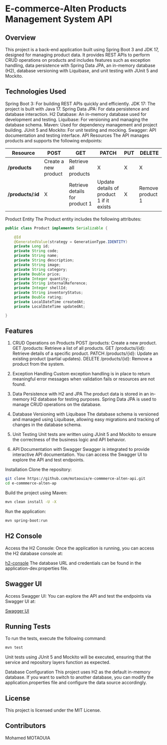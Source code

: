# E-commerce-Alten Products Management System API

## Overview
This project is a back-end application built using Spring Boot 3 and JDK 17, designed for managing product data. It provides REST APIs to perform CRUD operations on products and includes features such as exception handling, data persistence with Spring Data JPA, an in-memory database (H2), database versioning with Liquibase, and unit testing with JUnit 5 and Mockito.

## Technologies Used
Spring Boot 3: For building REST APIs quickly and efficiently.
JDK 17: The project is built with Java 17.
Spring Data JPA: For data persistence and database interaction.
H2 Database: An in-memory database used for development and testing.
Liquibase: For versioning and managing the database schema.
Maven: Used for dependency management and project building.
JUnit 5 and Mockito: For unit testing and mocking.
Swagger: API documentation and testing interface.
API Resources
The API manages products and supports the following endpoints:


| Resource           | POST                  | GET                            | PATCH                                    | PUT | DELETE           |
| ------------------ | --------------------- | ------------------------------ | ---------------------------------------- | --- | ---------------- |
| **/products**      | Create a new product  | Retrieve all products          | X                                        | X   |     X            |
| **/products/:id**  | X                     | Retrieve details for product 1 | Update details of product 1 if it exists | X   | Remove product 1 |


Product Entity
The Product entity includes the following attributes:

```java
public class Product implements Serializable {

	@Id
	@GeneratedValue(strategy = GenerationType.IDENTITY)
	private Long id;
	private String code;
	private String name;
	private String description;
	private String image;
	private String category;
	private Double price;
	private Integer quantity;
	private String internalReference;
	private Integer shellId;
	private String inventoryStatus;
	private Double rating;
	private LocalDateTime createdAt;
	private LocalDateTime updatedAt;

}
```


## Features
1. CRUD Operations on Products
POST /products: Create a new product.
GET /products: Retrieve a list of all products.
GET /products/{id}: Retrieve details of a specific product.
PATCH /products/{id}: Update an existing product (partial updates).
DELETE /products/{id}: Remove a product from the system.
2. Exception Handling
Custom exception handling is in place to return meaningful error messages when validation fails or resources are not found.

3. Data Persistence with H2 and JPA
The product data is stored in an in-memory H2 database for testing purposes. Spring Data JPA is used to manage CRUD operations on the database.

4. Database Versioning with Liquibase
The database schema is versioned and managed using Liquibase, allowing easy migrations and tracking of changes in the database schema.

5. Unit Testing
Unit tests are written using JUnit 5 and Mockito to ensure the correctness of the business logic and API behavior.

6. API Documentation with Swagger
Swagger is integrated to provide interactive API documentation. You can access the Swagger UI to explore the API and test endpoints.

Installation
Clone the repository:
```bash
git clone https://github.com/motaouia/e-commmerce-alten-api.git
cd e-commmerce-alten-ap
```

Build the project using Maven:
```bash
mvn clean install -U -X
```
Run the application:
```bash
mvn spring-boot:run
```
## H2 Console
Access the H2 Console: Once the application is running, you can access the H2 database console at:

[h2-console](http://localhost:9988/h2-console) The database URL and credentials can be found in the application-dev.properties file.

## Swagger UI 
Access Swagger UI: You can explore the API and test the endpoints via Swagger UI at:

[Swagger UI](http://localhost:9988/swagger-ui) 


## Running Tests
To run the tests, execute the following command:
```bash
mvn test
```
Unit tests using JUnit 5 and Mockito will be executed, ensuring that the service and repository layers function as expected.

Database Configuration
This project uses H2 as the default in-memory database. If you want to switch to another database, you can modify the application.properties file and configure the data source accordingly.

## License
This project is licensed under the MIT License.

## Contributors
Mohamed MOTAOUIA
